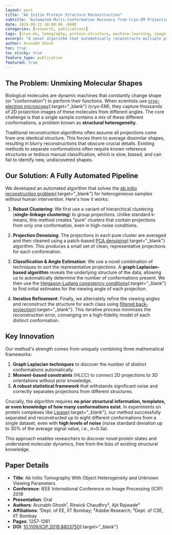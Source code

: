 ```yaml
---
layout: post
title: "Ab Initio Protein Structure Reconstruction"
subtitle: "Automated Multi-Conformation Recovery from Cryo-EM Projections"
date: 2019-09-22 10:00:00 -0800
categories: [research, publications]
tags: [cryo-em, tomography, protein-structure, machine-learning, image-processing, iit-bombay]
excerpt: "A novel algorithm that automatically reconstructs multiple protein conformations from mixed 2D projections without knowing viewing angles or the number of structures present."
author: Arunabh Ghosh
toc: true
toc_sticky: true
feature_type: publication
featured: true
---
```


## The Problem: Unmixing Molecular Shapes

Biological molecules are dynamic machines that constantly change shape (or "conformation") to perform their functions. When scientists use [cryo-electron microscopy](https://pmc.ncbi.nlm.nih.gov/articles/PMC4409659/){:target="_blank"} (cryo-EM), they capture thousands of 2D projection images of these molecules from different angles. The core challenge is that a single sample contains a mix of these different conformations, a problem known as **structural heterogeneity**.

Traditional reconstruction algorithms often assume all projections come from one identical structure. This forces them to average dissimilar shapes, resulting in blurry reconstructions that obscure crucial details. Existing methods to separate conformations often require known reference structures or tedious manual classification, which is slow, biased, and can fail to identify new, undiscovered shapes.

## Our Solution: A Fully Automated Pipeline

We developed an automated algorithm that solves the [ab initio reconstruction problem](https://guide.cryosparc.com/processing-data/all-job-types-in-cryosparc/3d-reconstruction/job-ab-initio-reconstruction){:target="_blank"} for heterogeneous samples without human intervention. Here's how it works:

1. **Robust Clustering**: We first use a variant of hierarchical clustering (**single-linkage clustering**) to group projections. Unlike standard k-means, this method creates "pure" clusters that contain projections from only one conformation, even in high-noise conditions.

2. **Projection Denoising**: The projections in each pure cluster are averaged and then cleaned using a patch-based [PCA denoising](https://en.wikipedia.org/wiki/Principal_component_analysis){:target="_blank"} algorithm. This produces a small set of clean, representative projections for each conformation.

3. **Classification & Angle Estimation**: We use a novel combination of techniques to sort the representative projections. A **graph Laplacian-based algorithm** reveals the underlying structure of the data, allowing us to automatically determine the number of conformations present. We then use the [Helgason-Ludwig consistency conditions](https://arxiv.org/abs/1609.06604){:target="_blank"} to find initial estimates for the viewing angle of each projection.

4. **Iterative Refinement**: Finally, we alternately refine the viewing angles and reconstruct the structure for each class using [filtered back-projection](https://en.wikipedia.org/wiki/Tomographic_reconstruction){:target="_blank"}. This iterative process minimizes the reconstruction error, converging on a high-fidelity model of each distinct conformation.

## Key Innovation

Our method's strength comes from uniquely combining three mathematical frameworks:

1. **Graph Laplacian techniques** to discover the number of distinct conformations automatically.
2. **Moment-based constraints** (HLCC) to connect 2D projections to 3D orientations without prior knowledge.
3. **A robust statistical framework** that withstands significant noise and correctly separates projections from different structures.

Crucially, the algorithm requires **no prior structural information, templates, or even knowledge of how many conformations exist**. In experiments on protein complexes like [Lipase](https://en.wikipedia.org/wiki/Lipase){:target="_blank"}, our method successfully separated and reconstructed up to eight different conformations from a single dataset, even with **high levels of noise** (noise standard deviation up to 30% of the average signal value, i.e., σ=0.3a).

This approach enables researchers to discover novel protein states and understand molecular dynamics, free from the bias of existing structural knowledge.

## Paper Details

- **Title**: Ab Initio Tomography With Object Heterogeneity and Unknown Viewing Parameters
- **Conference**: IEEE International Conference on Image Processing (ICIP) 2019
- **Presentation**: Oral
- **Authors**: Arunabh Ghosh¹, Ritwick Chaudhry², Ajit Rajwade³
- **Affiliations**: ¹Dept. of EE, IIT Bombay; ²Adobe Research; ³Dept. of CSE, IIT Bombay
- **Pages**: 1257-1261
- **DOI**: [10.1109/ICIP.2019.8803750](https://ieeexplore.ieee.org/document/8803750){:target="_blank"}
